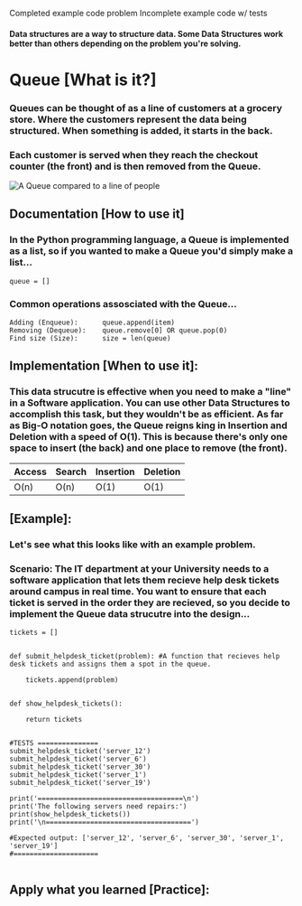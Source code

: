 Completed example code problem
Incomplete example code w/ tests

#### Data structures are a way to structure data. Some Data Structures work better than others depending on the problem you're solving.


# Queue [What is it?]

### Queues can be thought of as a line of customers at a grocery store. Where the customers represent the data being structured. When something is added, it starts in the back.
### Each customer is served when they reach the checkout counter (the front) and is then removed from the Queue.

![A Queue compared to a line of people](https://github.com/joehawkens/data-structures-final/blob/main/Assets/QueueDiagram.PNG?raw=true)

## Documentation [How to use it]

### In the Python programming language, a Queue is implemented as a list, so if you wanted to make a Queue you'd simply make a list...
```
queue = []
```
### Common operations assosciated with the Queue...
```
Adding (Enqueue):      queue.append(item)
Removing (Dequeue):    queue.remove[0] OR queue.pop(0)    
Find size (Size):      size = len(queue)
``` 


## Implementation [When to use it]:

### This data strucutre is effective when you need to make a "line" in a Software application. You can use other Data Structures to accomplish this task, but they wouldn't be as efficient. As far as Big-O notation goes, the Queue reigns king in Insertion and Deletion with a speed of O(1). This is because there's only one space to insert (the back) and one place to remove (the front).

Access | Search | Insertion | Deletion |
-------|--------|-----------|----------|
 O(n)  |  O(n)  |   O(1)    |    O(1)  |

## [Example]:
### Let's see what this looks like with an example problem.

### Scenario: The IT department at your University needs to a software application that lets them recieve help desk tickets around campus in real time. You want to ensure that each ticket is served in the order they are recieved, so you decide to implement the Queue data strucutre into the design...

```
tickets = []


def submit_helpdesk_ticket(problem): #A function that recieves help desk tickets and assigns them a spot in the queue.

    tickets.append(problem)


def show_helpdesk_tickets():

    return tickets


#TESTS ===============
submit_helpdesk_ticket('server_12')
submit_helpdesk_ticket('server_6')
submit_helpdesk_ticket('server_30')
submit_helpdesk_ticket('server_1')
submit_helpdesk_ticket('server_19')

print('====================================\n')
print('The following servers need repairs:')
print(show_helpdesk_tickets())
print('\n====================================')

#Expected output: ['server_12', 'server_6', 'server_30', 'server_1', 'server_19']
#=====================


```
## Apply what you learned [Practice]:
